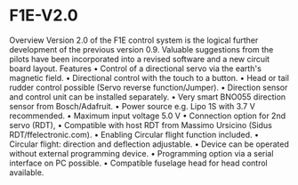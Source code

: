 # F1E-V2.0
Overview
Version 2.0 of the F1E control system is the logical further development of the previous version 0.9. Valuable suggestions from the pilots have been incorporated into a revised software and a new circuit board layout. 
Features
•	Control of a directional servo via the earth's magnetic field.
•	Directional control with the touch to a button.
•	Head or tail rudder control possible (Servo reverse function/Jumper).
•	Direction sensor and control unit can be installed separately.
•	Very smart BNO055 direction sensor from Bosch/Adafruit.
•	Power source e.g. Lipo 1S with 3.7 V recommended.
•	Maximum input voltage 5.0 V
•	Connection option for 2nd servo (RDT), 
•	Compatible with host RDT from Massimo Ursicino (Sidus RDT/ffelectronic.com).
•	Enabling Circular flight function included.
•	Circular flight: direction and deflection adjustable.
•	Device can be operated without external programming device.
•	Programming option via a serial interface on PC possible. 
•	Compatible fuselage head for head control available. 
